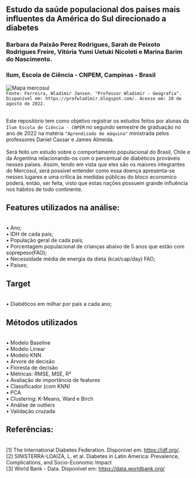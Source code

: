 ## Estudo da saúde populacional dos países mais influentes da América do Sul direcionado a diabetes
### Barbara da Paixão Perez Rodrigues, Sarah de Peixoto Rodrigues Freire, Vitória Yumi Uetuki Nicoleti e Marina Barim do Nascimento.
### Ilum, Escola de Ciência - CNPEM,  Campinas - Brasil

![Mapa mercosul](https://1.bp.blogspot.com/-y1GsVkYiSWA/YDPPngt_ycI/AAAAAAAALAg/eFgXKs8Ptt0OzZkffhhlZumoHliTZFyVwCLcBGAsYHQ/s2048/3.jpg)
<br>`Fonte: Ferreira, Wladimir Jansen. "Professor Wladimir - Geografia". Disponível em: https://profwladimir.blogspot.com/. Acesso em: 20 de agosto de 2022.` 

<br> Este repositório tem como objetivo registrar os estudos feitos por alunas da `Ilum Escola de Ciência - CNPEM` no segundo semestre de graduação no ano de 2022 na matéria `"Aprendizado de máquina"` ministrada pelos professores Daniel Cassar e James Almeida.
<br>
<br> Será feito um estudo sobre o comportamento populacional do Brasil, Chile e da Argentina relacionando-os com o percentual de diabéticos prováveis nesses países. Assim, tendo em vista que eles são os maiores integrantes do Mercosul, será possível entender como essa doença apresenta-se nesses lugares e uma crítica às medidas públicas do bloco economico poderá, então, ser feita, visto que estas nações possuem grande influência nos hábitos de todo continente.
<br> 
## Features utilizados na análise:
<br> • Ano;
<br> • IDH de cada país;
<br> • População geral de cada país;
<br> • Porcentagem populacional de crianças abaixo de 5 anos que estão com soprepeso(FAO);
<br> • Necessidade média de energia da dieta (kcal/cap/day) FAO;
<br> • Países;
<br>
## Target
<br> • Diabéticos em milhar por país a cada ano;
<br>
## Métodos utilizados
<br> • Modelo Baseline
<br> • Modelo Linear
<br> • Modelo KNN
<br> • Árvore de decisão
<br> • Floresta de decisão
<br> • Métricas: RMSE, MSE, R²
<br> • Avaliação de importância de features
<br> • Classificador (com KNN)
<br> • PCA
<br> • Clustering: K-Means, Ward e Birch
<br> • Análise de outliers
<br> • Validação cruzada

## Referências:
<br>[1] The International Diabetes Federation. Disponível em: <https://idf.org/>. 
<br>[2] SINISTERRA-LOAIZA, L. et al. Diabetes in Latin America: Prevalence, Complications, and Socio-Economic Impact
<br>[3] World Bank - Data. Disponível em: <https://data.worldbank.org/>

